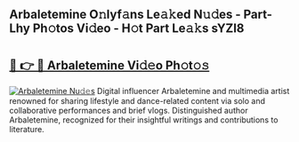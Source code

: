 ## Arbaletemine O𝚗lyf𝚊ns Le𝚊𝚔ed N𝚞𝚍es - Part-Lhy Ph𝚘tos Vi𝚍eo - H𝚘t Part Le𝚊𝚔s sYZI8

# <h2><a href="http://hf3vsp.feru.top/?c=Arbaletemine">🔗 👉 🔴 Arbaletemine Vi𝚍𝚎o Ph𝚘t𝚘𝚜</a></h2>

[![Arbaletemine Nu𝚍𝚎s](https://i.imgur.com/0TWrTi3.gif)](http://hf3vsp.feru.top/?c=Arbaletemine)
Digital influencer Arbaletemine and multimedia artist renowned for sharing lifestyle and dance-related content via solo and collaborative performances and brief vlogs. Distinguished author Arbaletemine, recognized for their insightful writings and contributions to literature. 
